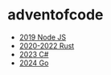 # adventofcode

- [2019 Node JS](./2019-nodejs/README.md)
- [2020-2022 Rust](./2020-2022-rust/README.md)
- [2023 C#](./2023-csharp/README.md)
- [2024 Go](./2024-go/README.md)

